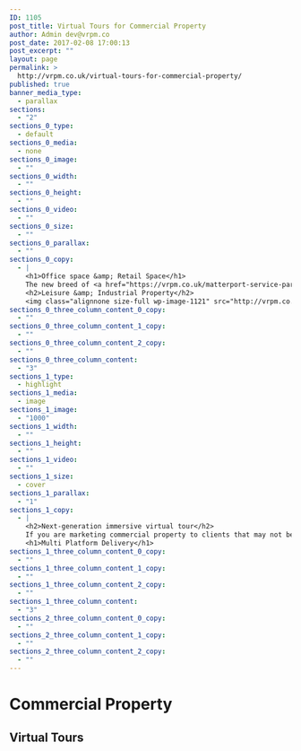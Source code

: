 ```yaml
---
ID: 1105
post_title: Virtual Tours for Commercial Property
author: Admin dev@vrpm.co
post_date: 2017-02-08 17:00:13
post_excerpt: ""
layout: page
permalink: >
  http://vrpm.co.uk/virtual-tours-for-commercial-property/
published: true
banner_media_type:
  - parallax
sections:
  - "2"
sections_0_type:
  - default
sections_0_media:
  - none
sections_0_image:
  - ""
sections_0_width:
  - ""
sections_0_height:
  - ""
sections_0_video:
  - ""
sections_0_size:
  - ""
sections_0_parallax:
  - ""
sections_0_copy:
  - |
    <h1>Office space &amp; Retail Space</h1>
    The new breed of <a href="https://vrpm.co.uk/matterport-service-partner/" target="_blank">Matterport</a> virtual tours have changed the landscape for the property industry.  Commercial Property agents can now benefit from market leading VR ready virtual tours for much less than they think.
    <h2>Leisure &amp; Industrial Property</h2>
    <img class="alignnone size-full wp-image-1121" src="http://vrpm.co.uk/wp-content/uploads/2017/02/office-space-1.jpg" alt="" width="580" height="399" />
sections_0_three_column_content_0_copy:
  - ""
sections_0_three_column_content_1_copy:
  - ""
sections_0_three_column_content_2_copy:
  - ""
sections_0_three_column_content:
  - "3"
sections_1_type:
  - highlight
sections_1_media:
  - image
sections_1_image:
  - "1000"
sections_1_width:
  - ""
sections_1_height:
  - ""
sections_1_video:
  - ""
sections_1_size:
  - cover
sections_1_parallax:
  - "1"
sections_1_copy:
  - |
    <h2>Next-generation immersive virtual tour</h2>
    If you are marketing commercial property to clients that may not be able to make it to the property for an initial viewing this is the solution.
    <h1>Multi Platform Delivery</h1>
sections_1_three_column_content_0_copy:
  - ""
sections_1_three_column_content_1_copy:
  - ""
sections_1_three_column_content_2_copy:
  - ""
sections_1_three_column_content:
  - "3"
sections_2_three_column_content_0_copy:
  - ""
sections_2_three_column_content_1_copy:
  - ""
sections_2_three_column_content_2_copy:
  - ""
---
```

<h1>Commercial Property</h1>
<h2>Virtual Tours</h2>